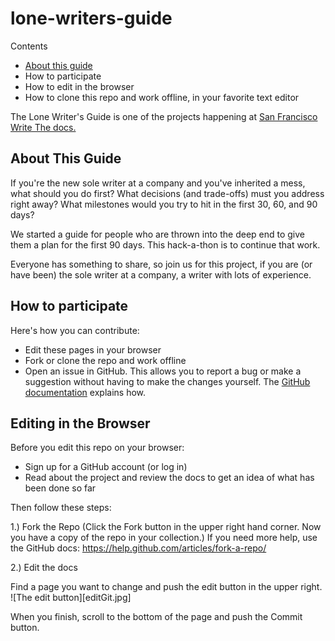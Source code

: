 # lone-writers-guide

Contents
* [About this guide](#About-This-Guide)
* How to participate
* How to edit in the browser
* How to clone this repo and work offline, in your favorite text editor

The Lone Writer's Guide is one of the projects happening at [San Francisco Write The docs.](https://goo.gl/A6EBEn)

## About This Guide
If you're the new sole writer at a company and you've inherited a mess, what should you do first? What decisions (and trade-offs) must you address right away? What milestones would you try to hit in the first 30, 60, and 90 days?

We started a guide for people who are thrown into the deep end to give them a plan for the first 90 days. This hack-a-thon is to continue that work.

Everyone has something to share, so join us for this project, if you are (or have been) the sole writer at a company, a writer with lots of experience.

## How to participate
Here's how you can contribute:  
* Edit these pages in your browser
* Fork or clone the repo and work offline
* Open an issue in GitHub. This allows you to report a bug or make a suggestion without having to make the changes yourself. The [GitHub documentation](https://help.github.com/articles/creating-an-issue/) explains how. 

## Editing in the Browser
Before you edit this repo on your browser:
* Sign up for a GitHub account (or log in)
* Read about the project and review the docs to get an idea of what has been done so far

Then follow these steps:

1.) Fork the Repo (Click the Fork button in the upper right hand corner. Now you have a copy of the repo in your collection.)
If you need more help, use the GitHub docs: 
https://help.github.com/articles/fork-a-repo/

2.) Edit the docs

Find a page you want to change and push the edit button in the upper right.
![The edit button][editGit.jpg]

When you finish, scroll to the bottom of the page and push the Commit button.

